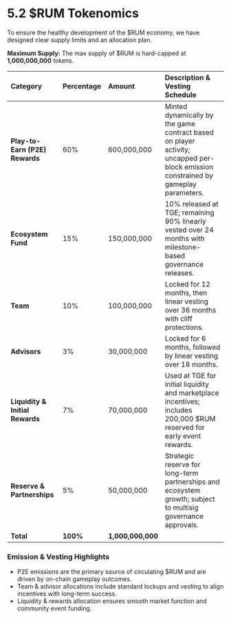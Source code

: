 
# 5.2 $RUM Tokenomics

<!-- Publication styles -->
<link rel="stylesheet" href="../assets/styles.css">

To ensure the healthy development of the $RUM economy, we have designed clear supply limits and an allocation plan.


**Maximum Supply:** The max supply of $RUM is hard-capped at **1,000,000,000** tokens.

| Category | Percentage | Amount | Description & Vesting Schedule |
| :--- | :--- | :--- | :--- |
| **Play-to-Earn (P2E) Rewards** | 60% | 600,000,000 | Minted dynamically by the game contract based on player activity; uncapped per-block emission constrained by gameplay parameters. |
| **Ecosystem Fund** | 15% | 150,000,000 | 10% released at TGE; remaining 90% linearly vested over 24 months with milestone-based governance releases. |
| **Team** | 10% | 100,000,000 | Locked for 12 months, then linear vesting over 36 months with cliff protections. |
| **Advisors** | 3% | 30,000,000 | Locked for 6 months, followed by linear vesting over 18 months. |
| **Liquidity & Initial Rewards** | 7% | 70,000,000 | Used at TGE for initial liquidity and marketplace incentives; includes 200,000 $RUM reserved for early event rewards. |
| **Reserve & Partnerships** | 5% | 50,000,000 | Strategic reserve for long-term partnerships and ecosystem growth; subject to multisig governance approvals. |
| **Total** | **100%** | **1,000,000,000** | |

### Emission & Vesting Highlights

- P2E emissions are the primary source of circulating $RUM and are driven by on-chain gameplay outcomes.
- Team & advisor allocations include standard lockups and vesting to align incentives with long-term success.
- Liquidity & rewards allocation ensures smooth market function and community event funding.

</div>
